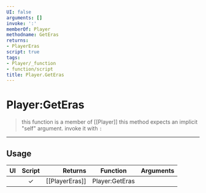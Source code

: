 ```yaml
---
UI: false
arguments: []
invoke: ':'
memberOf: Player
methodname: GetEras
returns:
- PlayerEras
script: true
tags:
- Player/_function
- function/script
title: Player.GetEras
---
```

# Player:GetEras
> this function is a member of [[Player]]
> this method expects an implicit "self" argument. invoke it with `:`
-----
## Usage
|  UI | Script | Returns | Function | Arguments |
|:---:|:------:|-------:|:--------:|:---------|
| |✓|[[PlayerEras]]|Player:GetEras||
